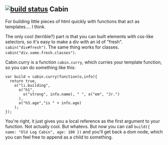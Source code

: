 [![build status](https://secure.travis-ci.org/stenson/cabin.png)](http://travis-ci.org/stenson/cabin)
Cabin
---

For building little pieces of html quickly with functions that act as templates.... I think.

The only cool (terrible?) part is that you can built elements with css-like selectors, so it's easy to make a div with an id of "fresh". <code>cabin("div#fresh")</code>. The same thing works for classes. <code>cabin("div.some.fresh.classes")</code>.

Cabin.curry is a function <code>cabin.curry</code>, which curries your template function, so you can do something like this:

    var build = cabin.curry(function(o,info){
      return true,
        o("li.building",
          o("h1",
            o("strong", info.name), " ", o("em", "Jr.")
          ),
          o("h3.age","is " + info.age)
        );
    });

You're right, it just gives you a local reference as the first argument to your function. Not actually cool. But whatevs. But now you can call <code>build({ name: "Old Log Cabin", age: 100 })</code> and you'll get back a dom node, which you can feel free to append as a child to something.
